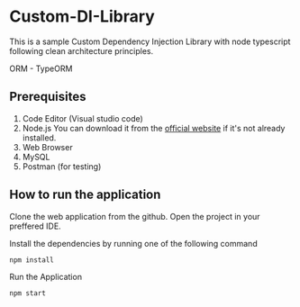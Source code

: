 # Custom-DI-Library
This is a sample Custom Dependency Injection Library with node typescript following clean architecture principles.

ORM - TypeORM

## Prerequisites
1. Code Editor (Visual studio code)
2. Node.js
    You can download it from the [official website](https://nodejs.org/) if it's not already installed.
3. Web Browser
4. MySQL
5. Postman (for testing)

## How to run the application
  Clone the web application from the github.
  Open the project in your preffered IDE.

Install the dependencies by running one of the following command

	npm install
Run the Application

	npm start
  
